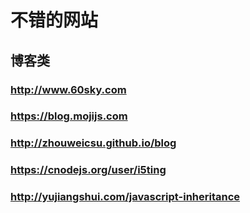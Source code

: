 
# 不错的网站 #
 ## 博客类 ##
 
   ### http://www.60sky.com ###
   ### https://blog.mojijs.com ###
   ### http://zhouweicsu.github.io/blog ###
   ### https://cnodejs.org/user/i5ting ###
   ### http://yujiangshui.com/javascript-inheritance ###
    
